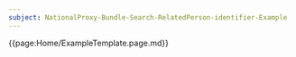 ```yaml
---
subject: NationalProxy-Bundle-Search-RelatedPerson-identifier-Example
---
```


{{page:Home/ExampleTemplate.page.md}}